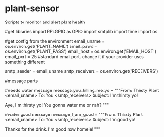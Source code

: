 # plant-sensor
Scripts to monitor and alert plant health

#get libraries
import RPi.GPIO as GPIO
import smtplib
import time
import os

#get config from the environment
email_uname = os.environ.get('PLANT_NAME')
email_pswd = os.environ.get('PLANT_PASS')
email_host = os.environ.get('EMAIL_HOST')
email_port = 25 #standard email port. change it if your provider uses something different

smtp_sender = email_uname
smtp_receivers = os.environ.get('RECEIVERS')

#message parts

#needs water message
message_you_killing_me_yo = """From: Thirsty Plant <email_uname>
To: You <smtp_receivers>
Subject: I'm thirsty yo!

Aye, I'm thirsty yo! You gonna water me or nah?
"""

#water good message
message_I_am_good = """From: Thirsty Plant <email_uname>
To: You <smtp_receivers>
Subject: I'm good yo!

Thanks for the drink. I'm good now homeie!
"""
